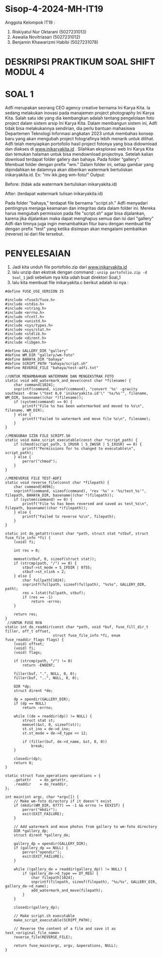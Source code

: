 # Sisop-4-2024-MH-IT19
Anggota Kelompok IT19 :

1. Riskiyatul Nur Oktarani (5027231013)
2. Aswalia Novitriasari (5027231012)
3. Benjamin Khawarizmi Habibi (5027231078)

# DESKRIPSI PRAKTIKUM SOAL SHIFT MODUL 4

# SOAL 1
Adfi merupakan seorang CEO agency creative bernama Ini Karya Kita. Ia sedang melakukan inovasi pada manajemen project photography Ini Karya Kita. Salah satu ide yang dia kembangkan adalah tentang pengelolaan foto project dalam sistem arsip Ini Karya Kita. Dalam membangun sistem ini, Adfi tidak bisa melakukannya sendirian, dia perlu bantuan mahasiswa Departemen Teknologi Informasi angkatan 2023 untuk membahas konsep baru yang akan mengubah project fotografinya lebih menarik untuk dilihat. Adfi telah menyiapkan portofolio hasil project fotonya yang bisa didownload dan diakses di www.inikaryakita.id . Silahkan eksplorasi web Ini Karya Kita dan temukan halaman untuk bisa mendownload projectnya. Setelah kalian download terdapat folder gallery dan bahaya.
Pada folder “gallery”:
Membuat folder dengan prefix "wm." Dalam folder ini, setiap gambar yang dipindahkan ke dalamnya akan diberikan watermark bertuliskan inikaryakita.id. 
			Ex: "mv ikk.jpeg wm-foto/" 
Output:

Before: (tidak ada watermark bertuliskan inikaryakita.id)

After: (terdapat watermark tulisan inikaryakita.id)

Pada folder "bahaya," terdapat file bernama "script.sh." Adfi menyadari pentingnya menjaga keamanan dan integritas data dalam folder ini. 
Mereka harus mengubah permission pada file "script.sh" agar bisa dijalankan, karena jika dijalankan maka dapat menghapus semua dan isi dari  "gallery"
Adfi dan timnya juga ingin menambahkan fitur baru dengan membuat file dengan prefix "test" yang ketika disimpan akan mengalami pembalikan (reverse) isi dari file tersebut.  

# PENYELESAIAN
1) Jadi kita unduh file portofolio.zip dari www.inikaryakita.id
2) lalu unzip dan ekstrak dengan command :
   ``` unzip portofolio.zip -d Soal_1 ```
   jadi sebelum nya kita udah buat direktori Soal_1
3) lalu kita membuat file inikaryakita.c berikut adalah isi nya :
```
#define FUSE_USE_VERSION 35

#include <fuse3/fuse.h>
#include <stdio.h>
#include <string.h>
#include <errno.h>
#include <fcntl.h>
#include <unistd.h>
#include <sys/types.h>
#include <sys/stat.h>
#include <stdlib.h>
#include <dirent.h>
#include <libgen.h>

#define GALLERY_DIR "gallery"
#define WM_DIR "gallery/wm-foto"
#define BAHAYA_DIR "bahaya"
#define SCRIPT_PATH "bahaya/script.sh"
#define REVERSE_FILE "bahaya/test-adfi.txt"

//UNTUK MENAMBAHKAN WATERMARK DAN MENGEKSTRAK FOTO
static void add_watermark_and_move(const char *filename) {
    char command[1024];
    snprintf(command, sizeof(command), "convert '%s' -gravity southeast -draw \"text 0,0 'inikaryakita.id'\" '%s/%s'", filename, WM_DIR, basename((char *)filename));
    if (system(command) == 0) {
        printf("File %s has been watermarked and moved to %s\n", filename, WM_DIR);
    } else {
        printf("Failed to watermark and move file %s\n", filename);
    }
}

//MENGUBAH IZIN FILE SCRIPT.SH
static void make_script_executable(const char *script_path) {
    if (chmod(script_path, S_IRUSR | S_IWUSR | S_IXUSR) == 0) {
        printf("Permissions for %s changed to executable\n", script_path);
    } else {
        perror("chmod");
    }
}

//MEREVERSE FILE TEST-ADFI
static void reverse_file(const char *filepath) {
    char command[4096];
    snprintf(command, sizeof(command), "rev '%s' > '%s/test_%s'", filepath, BAHAYA_DIR, basename((char *)filepath));
    if (system(command) == 0) {
        printf("File %s has been reversed and saved as test_%s\n", filepath, basename((char *)filepath));
    } else {
        printf("Failed to reverse %s\n", filepath);
    }
}

static int do_getattr(const char *path, struct stat *stbuf, struct fuse_file_info *fi) {
    (void) fi;

    int res = 0;

    memset(stbuf, 0, sizeof(struct stat));
    if (strcmp(path, "/") == 0) {
        stbuf->st_mode = S_IFDIR | 0755;
        stbuf->st_nlink = 2;
    } else {
        char fullpath[1024];
        snprintf(fullpath, sizeof(fullpath), "%s%s", GALLERY_DIR, path);
        res = lstat(fullpath, stbuf);
        if (res == -1)
            return -errno;
    }

    return res;
}
 //UNTUK FUSE NYA
static int do_readdir(const char *path, void *buf, fuse_fill_dir_t filler, off_t offset,
                      struct fuse_file_info *fi, enum fuse_readdir_flags flags) {
    (void) offset;
    (void) fi;
    (void) flags;

    if (strcmp(path, "/") != 0)
        return -ENOENT;

    filler(buf, ".", NULL, 0, 0);
    filler(buf, "..", NULL, 0, 0);

    DIR *dp;
    struct dirent *de;

    dp = opendir(GALLERY_DIR);
    if (dp == NULL)
        return -errno;

    while ((de = readdir(dp)) != NULL) {
        struct stat st;
        memset(&st, 0, sizeof(st));
        st.st_ino = de->d_ino;
        st.st_mode = de->d_type << 12;

        if (filler(buf, de->d_name, &st, 0, 0))
            break;
    }

    closedir(dp);
    return 0;
}

static struct fuse_operations operations = {
    .getattr    = do_getattr,
    .readdir    = do_readdir,
};

int main(int argc, char *argv[]) {
    // Make wm-foto directory if it doesn't exist
    if (mkdir(WM_DIR, 0777) == -1 && errno != EEXIST) {
        perror("mkdir");
        exit(EXIT_FAILURE);
    }

    // Add watermark and move photos from gallery to wm-foto directory
    DIR *gallery_dp;
    struct dirent *gallery_de;

    gallery_dp = opendir(GALLERY_DIR);
    if (gallery_dp == NULL) {
        perror("opendir");
        exit(EXIT_FAILURE);
    }

    while ((gallery_de = readdir(gallery_dp)) != NULL) {
        if (gallery_de->d_type == DT_REG) {
            char filepath[1024];
            snprintf(filepath, sizeof(filepath), "%s/%s", GALLERY_DIR, gallery_de->d_name);
            add_watermark_and_move(filepath);
        }
    }

    closedir(gallery_dp);

    // Make script.sh executable
    make_script_executable(SCRIPT_PATH);

    // Reverse the content of a file and save it as test_<original_file_name>
    reverse_file(REVERSE_FILE);

    return fuse_main(argc, argv, &operations, NULL);
} 
``` 
